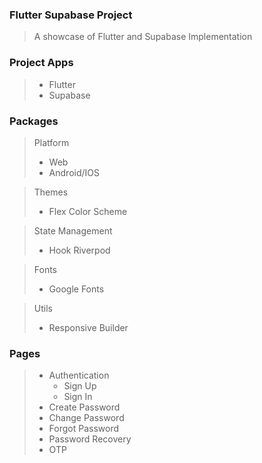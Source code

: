 ### Flutter Supabase Project

> A showcase of Flutter and Supabase Implementation


### Project Apps
> * Flutter
> * Supabase

### Packages
> Platform
> * Web
> * Android/IOS

> Themes
> * Flex Color Scheme

> State Management
> *  Hook Riverpod

> Fonts
> *  Google Fonts

> Utils
> *  Responsive Builder

### Pages
>   * Authentication
>     * Sign Up
>     * Sign In
>    * Create Password
>    * Change Password
>    * Forgot Password
>    * Password Recovery
>    * OTP 

